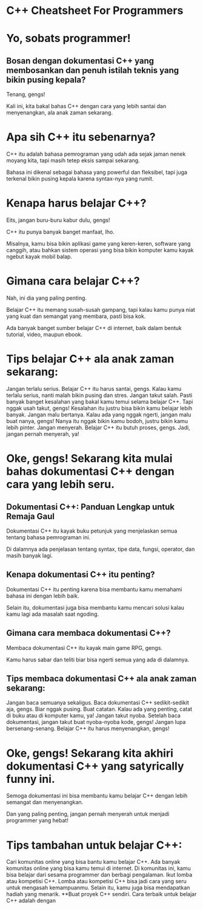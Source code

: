 # C++ Cheatsheet For Programmers

# Yo, sobats programmer!

## Bosan dengan dokumentasi C++ yang membosankan dan penuh istilah teknis yang bikin pusing kepala?

Tenang, gengs!

Kali ini, kita bakal bahas C++ dengan cara yang lebih santai dan menyenangkan, ala anak zaman sekarang.

# Apa sih C++ itu sebenarnya?

C++ itu adalah bahasa pemrograman yang udah ada sejak jaman nenek moyang kita, tapi masih tetep eksis sampai sekarang.

Bahasa ini dikenal sebagai bahasa yang powerful dan fleksibel, tapi juga terkenal bikin pusing kepala karena syntax-nya yang rumit.

# Kenapa harus belajar C++?

Eits, jangan buru-buru kabur dulu, gengs!

C++ itu punya banyak banget manfaat, lho.

Misalnya, kamu bisa bikin aplikasi game yang keren-keren, software yang canggih, atau bahkan sistem operasi yang bisa bikin komputer kamu kayak ngebut kayak mobil balap.

# Gimana cara belajar C++?

Nah, ini dia yang paling penting.

Belajar C++ itu memang susah-susah gampang, tapi kalau kamu punya niat yang kuat dan semangat yang membara, pasti bisa kok.

Ada banyak banget sumber belajar C++ di internet, baik dalam bentuk tutorial, video, maupun ebook.

# Tips belajar C++ ala anak zaman sekarang:

Jangan terlalu serius. Belajar C++ itu harus santai, gengs. Kalau kamu terlalu serius, nanti malah bikin pusing dan stres.
Jangan takut salah. Pasti banyak banget kesalahan yang bakal kamu temui selama belajar C++. Tapi nggak usah takut, gengs! Kesalahan itu justru bisa bikin kamu belajar lebih banyak.
Jangan malu bertanya. Kalau ada yang nggak ngerti, jangan malu buat nanya, gengs! Nanya itu nggak bikin kamu bodoh, justru bikin kamu lebih pinter.
Jangan menyerah. Belajar C++ itu butuh proses, gengs. Jadi, jangan pernah menyerah, ya!
# Oke, gengs! Sekarang kita mulai bahas dokumentasi C++ dengan cara yang lebih seru.

## Dokumentasi C++: Panduan Lengkap untuk Remaja Gaul

Dokumentasi C++ itu kayak buku petunjuk yang menjelaskan semua tentang bahasa pemrograman ini.

Di dalamnya ada penjelasan tentang syntax, tipe data, fungsi, operator, dan masih banyak lagi.

## Kenapa dokumentasi C++ itu penting?

Dokumentasi C++ itu penting karena bisa membantu kamu memahami bahasa ini dengan lebih baik.

Selain itu, dokumentasi juga bisa membantu kamu mencari solusi kalau kamu lagi ada masalah saat ngoding.

## Gimana cara membaca dokumentasi C++?

Membaca dokumentasi C++ itu kayak main game RPG, gengs.

Kamu harus sabar dan teliti biar bisa ngerti semua yang ada di dalamnya.

## Tips membaca dokumentasi C++ ala anak zaman sekarang:

Jangan baca semuanya sekaligus. Baca dokumentasi C++ sedikit-sedikit aja, gengs. Biar nggak pusing.
Buat catatan. Kalau ada yang penting, catat di buku atau di komputer kamu, ya!
Jangan takut nyoba. Setelah baca dokumentasi, jangan takut buat nyoba-nyoba kode, gengs!
Jangan lupa bersenang-senang. Belajar C++ itu harus menyenangkan, gengs!
# Oke, gengs! Sekarang kita akhiri dokumentasi C++ yang satyrically funny ini.

Semoga dokumentasi ini bisa membantu kamu belajar C++ dengan lebih semangat dan menyenangkan.

Dan yang paling penting, jangan pernah menyerah untuk menjadi programmer yang hebat!

# Tips tambahan untuk belajar C++:

Cari komunitas online yang bisa bantu kamu belajar C++. Ada banyak komunitas online yang bisa kamu temui di internet. Di komunitas ini, kamu bisa belajar dari sesama programmer dan berbagi pengalaman.
Ikut lomba atau kompetisi C++. Lomba atau kompetisi C++ bisa jadi cara yang seru untuk mengasah kemampuanmu. Selain itu, kamu juga bisa mendapatkan hadiah yang menarik.
**Buat proyek C++ sendiri. Cara terbaik untuk belajar C++ adalah dengan